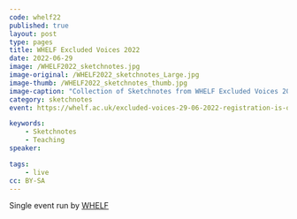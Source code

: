 ```yaml
---
code: whelf22
published: true
layout: post
type: pages
title: WHELF Excluded Voices 2022
date: 2022-06-29
image: /WHELF2022_sketchnotes.jpg
image-original: /WHELF2022_sketchnotes_Large.jpg
image-thumb: /WHELF2022_sketchnotes_thumb.jpg
image-caption: "Collection of Sketchnotes from WHELF Excluded Voices 2022"
category: sketchnotes
event: https://whelf.ac.uk/excluded-voices-29-06-2022-registration-is-open/

keywords:
    - Sketchnotes
    - Teaching
speaker:

tags:
    - live
cc: BY-SA
---
```



Single event run by [WHELF][WHELF]

[WHELF]: https://whelf.ac.uk